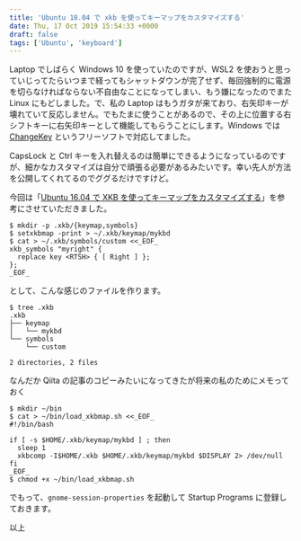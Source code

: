 ```yaml
---
title: 'Ubuntu 18.04 で xkb を使ってキーマップをカスタマイズする'
date: Thu, 17 Oct 2019 15:54:33 +0000
draft: false
tags: ['Ubuntu', 'keyboard']
---
```


Laptop でしばらく Windows 10 を使っていたのですが、WSL2 を使おうと思っていじってたらいつまで経ってもシャットダウンが完了せず、毎回強制的に電源を切らなければならない不自由なことになってしまい、もう嫌になったのでまた Linux にもどしました。で、私の Laptop はもうガタが来ており、右矢印キーが壊れていて反応しません。でもたまに使うことがあるので、その上に位置する右シフトキーに右矢印キーとして機能してもらうことにします。Windows では [ChangeKey](https://forest.watch.impress.co.jp/library/software/changekey/) というフリーソフトで対応してました。

CapsLock と Ctrl キーを入れ替えるのは簡単にできるようになっているのですが、細かなカスタマイズは自分で頑張る必要があるみたいです。幸い先人が方法を公開してくれてるのでググるだけですけど。

今回は「[Ubuntu 16.04 で XKB を使ってキーマップをカスタマイズする](https://qiita.com/uchan_nos/items/a2485b51f5f3fb0db8f8)」を参考にさせていただきました。

```
$ mkdir -p .xkb/{keymap,symbols}
$ setxkbmap -print > ~/.xkb/keymap/mykbd
$ cat > ~/.xkb/symbols/custom <<_EOF_
xkb_symbols "myright" {
  replace key <RTSH> { [ Right ] };
};
_EOF_
```

として、こんな感じのファイルを作ります。

```
$ tree .xkb
.xkb
├── keymap
│   └── mykbd
└── symbols
    └── custom

2 directories, 2 files
```

なんだか Qiita の記事のコピーみたいになってきたが将来の私のためにメモっておく

```
$ mkdir ~/bin
$ cat > ~/bin/load_xkbmap.sh <<_EOF_
#!/bin/bash

if [ -s $HOME/.xkb/keymap/mykbd ] ; then
  sleep 1
  xkbcomp -I$HOME/.xkb $HOME/.xkb/keymap/mykbd $DISPLAY 2> /dev/null
fi
_EOF_
$ chmod +x ~/bin/load_xkbmap.sh
```

でもって、`gnome-session-properties` を起動して Startup Programs に登録しておきます。

以上
